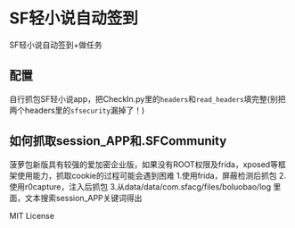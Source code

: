 # SF轻小说自动签到
SF轻小说自动签到+做任务

## 配置
自行抓包SF轻小说app，把CheckIn.py里的`headers`和`read_headers`填完整(别把两个headers里的`sfsecurity`漏掉了！)



## 如何抓取session_APP和.SFCommunity
菠萝包新版具有较强的爱加密企业版，如果没有ROOT权限及frida，xposed等框架使用能力，抓取cookie的过程可能会遇到困难
1.使用frida，屏蔽检测后抓包
2.使用r0capture，注入后抓包
3.从data/data/com.sfacg/files/boluobao/log 里面，文本搜索session_APP关键词得出


MIT License
